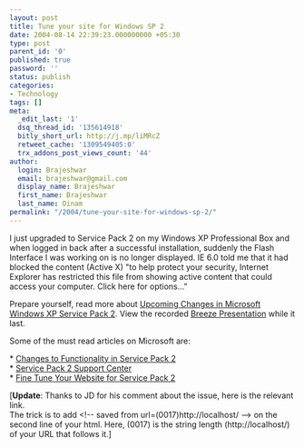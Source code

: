 ```yaml
---
layout: post
title: Tune your site for Windows SP 2
date: 2004-08-14 22:39:23.000000000 +05:30
type: post
parent_id: '0'
published: true
password: ''
status: publish
categories:
- Technology
tags: []
meta:
  _edit_last: '1'
  dsq_thread_id: '135614918'
  bitly_short_url: http://j.mp/liMRcZ
  retweet_cache: '1309549405:0'
  trx_addons_post_views_count: '44'
author:
  login: Brajeshwar
  email: brajeshwar@gmail.com
  display_name: Brajeshwar
  first_name: Brajeshwar
  last_name: Oinam
permalink: "/2004/tune-your-site-for-windows-sp-2/"
---
```

<p>I just upgraded to Service Pack 2 on my Windows XP Professional Box and when logged in back after a successful installation, suddenly the Flash Interface I was working on is no longer displayed. IE 6.0 told me that it had blocked the content (Active X) "to help protect your security, Internet Explorer has restricted this file from showing active content that could access your computer. Click here for options..."</p>

<p>Prepare yourself, read more about <a href="http://www.macromedia.com/devnet/logged_in/wanbar_sp2.html" title="Upcoming Changes in Microsoft Windows XP Service Pack 2">Upcoming Changes in Microsoft Windows XP Service Pack 2</a>. View the recorded <a href="http://macromedia.breezecentral.com/p53473670/" title="Microsoft Windows XP SP 2 effect on Macromedia Flash Player">Breeze Presentation</a> while it last. </p>
<p>Some of the must read articles on Microsoft are:</p>
<p>* <a href="http://www.microsoft.com/technet/prodtechnol/winxppro/maintain/sp2chngs.mspx" title="Changes to Functionality in Service Pack 2">Changes to Functionality in Service Pack 2</a><br />
* <a href="http://support.microsoft.com/default.aspx?pr=windowsxpsp2" title="Service Pack 2 Support Center">Service Pack 2 Support Center</a><br />
* <a href="http://msdn.microsoft.com/security/productinfo/xpsp2/default.aspx?pull=/library/en-us/dnwxp/html/xpsp2web.asp" title="Fine Tune Your Website for Service Pack 2">Fine Tune Your Website for Service Pack 2</a></p>
<p>[<strong>Update</strong>: Thanks to JD for his comment about the issue, here is the relevant link.<br />
The trick is to add &lt;!-- saved from url=(0017)http://localhost/ --&gt; on the second line of your html. Here, (0017) is the string length (http://localhost/) of your URL that follows it.]</p>
